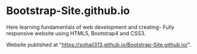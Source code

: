 # Bootstrap-Site.github.io
Here learning fundamentals of web development and creating-
Fully responsive website using HTML5, Bootstrap4 and CSS3.


Website published at "https://sohail313.github.io/Bootstrap-Site.github.io/".
